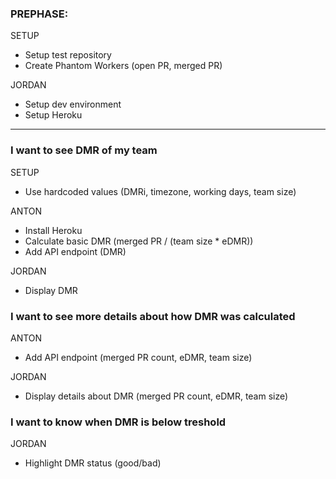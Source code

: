 ### PREPHASE:

SETUP
- Setup test repository
- Create Phantom Workers (open PR, merged PR)

JORDAN
- Setup dev environment
- Setup Heroku

---

### I want to see DMR of my team
SETUP
- Use hardcoded values (DMRi, timezone, working days, team size)

ANTON
- Install Heroku
- Calculate basic DMR (merged PR / (team size * eDMR))
- Add API endpoint (DMR)

JORDAN
- Display DMR

### I want to see more details about how DMR was calculated
ANTON
- Add API endpoint (merged PR count, eDMR, team size)

JORDAN
- Display details about DMR (merged PR count, eDMR, team size)

### I want to know when DMR is below treshold
JORDAN
- Highlight DMR status (good/bad)
